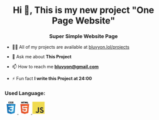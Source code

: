 <h1 align="center">Hi 👋, This is my new project "One Page Website"</h1>
<h3 align="center">Super Simple Website Page</h3>

- 👨‍💻 All of my projects are available at [bluvyon.lol/projects](bluvyon.lol/projects)

- 💬 Ask me about **This Project**

- 📫 How to reach me **bluvyon@gmail.com**

- ⚡ Fun fact **I write this Project at 24:00**

<h3 align="left">Used Language:</h3>
<p align="left"> <a href="https://www.w3schools.com/css/" target="_blank" rel="noreferrer"> <img src="https://raw.githubusercontent.com/devicons/devicon/master/icons/css3/css3-original-wordmark.svg" alt="css3" width="40" height="40"/> </a> <a href="https://www.w3.org/html/" target="_blank" rel="noreferrer"> <img src="https://raw.githubusercontent.com/devicons/devicon/master/icons/html5/html5-original-wordmark.svg" alt="html5" width="40" height="40"/> </a> <a href="https://developer.mozilla.org/en-US/docs/Web/JavaScript" target="_blank" rel="noreferrer"> <img src="https://raw.githubusercontent.com/devicons/devicon/master/icons/javascript/javascript-original.svg" alt="javascript" width="40" height="40"/> </a> </p>
